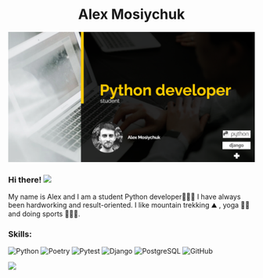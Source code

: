 <h1 align="center">Alex Mosiychuk</a></h1>

![Image alt](https://github.com/olex108/olex108/blob/main/2025-08-03_12-09-16.png)

<h3>Hi there! <img src="https://github.com/blackcater/blackcater/raw/main/images/Hi.gif" height="32"/><a href="https://daniilshat.ru/" target="_blank"></a></h3>

My name is Alex and I am a student Python developer👨🏻‍💻 I have always been hardworking and result-oriented. I like mountain trekking ⛰️ , yoga 🧘🏽 and doing sports 🏃⛹️‍♂️.
</br>  

<h3 align="left">Skills:</h3>

![Python](https://img.shields.io/badge/python-3670A0?style=for-the-badge&logo=python&logoColor=ffdd54)
![Poetry](https://img.shields.io/badge/Poetry-%233B82F6.svg?style=for-the-badge&logo=poetry&logoColor=0B3D8D)
![Pytest](https://img.shields.io/badge/pytest-%23ffffff.svg?style=for-the-badge&logo=pytest&logoColor=2f9fe3)
![Django](https://img.shields.io/badge/django-%23092E20.svg?style=for-the-badge&logo=django&logoColor=white)
![PostgreSQL](https://img.shields.io/badge/PostgreSQL-316192?style=for-the-badge&logo=postgresql&logoColor=white)
![GitHub](https://img.shields.io/badge/GitHub-100000?style=for-the-badge&logo=github&logoColor=white)


![](https://komarev.com/ghpvc/?username=olex108)
